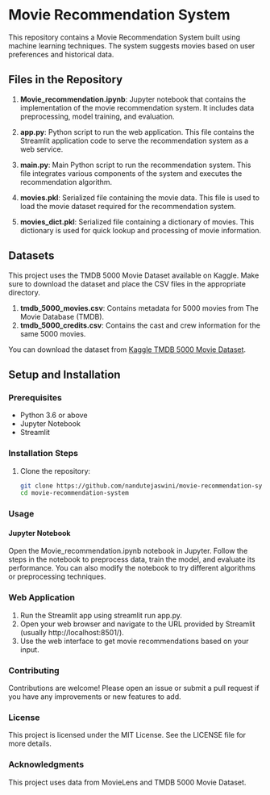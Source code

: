 # Movie Recommendation System

This repository contains a Movie Recommendation System built using machine learning techniques. The system suggests movies based on user preferences and historical data.

## Files in the Repository

1. **Movie_recommendation.ipynb**: Jupyter notebook that contains the implementation of the movie recommendation system. It includes data preprocessing, model training, and evaluation.

2. **app.py**: Python script to run the web application. This file contains the Streamlit application code to serve the recommendation system as a web service.

3. **main.py**: Main Python script to run the recommendation system. This file integrates various components of the system and executes the recommendation algorithm.

4. **movies.pkl**: Serialized file containing the movie data. This file is used to load the movie dataset required for the recommendation system.

5. **movies_dict.pkl**: Serialized file containing a dictionary of movies. This dictionary is used for quick lookup and processing of movie information.

## Datasets

This project uses the TMDB 5000 Movie Dataset available on Kaggle. Make sure to download the dataset and place the CSV files in the appropriate directory.

1. **tmdb_5000_movies.csv**: Contains metadata for 5000 movies from The Movie Database (TMDB).
2. **tmdb_5000_credits.csv**: Contains the cast and crew information for the same 5000 movies.

You can download the dataset from [Kaggle TMDB 5000 Movie Dataset](https://www.kaggle.com/tmdb/tmdb-movie-metadata).

## Setup and Installation

### Prerequisites

- Python 3.6 or above
- Jupyter Notebook
- Streamlit

### Installation Steps

1. Clone the repository:
   ```sh
   git clone https://github.com/nandutejaswini/movie-recommendation-system.git
   cd movie-recommendation-system
### Usage
#### Jupyter Notebook
Open the Movie_recommendation.ipynb notebook in Jupyter.
Follow the steps in the notebook to preprocess data, train the model, and evaluate its performance.
You can also modify the notebook to try different algorithms or preprocessing techniques.

### Web Application
1. Run the Streamlit app using streamlit run app.py.
2. Open your web browser and navigate to the URL provided by Streamlit (usually http://localhost:8501/).
3. Use the web interface to get movie recommendations based on your input.

### Contributing
Contributions are welcome! Please open an issue or submit a pull request if you have any improvements or new features to add.

### License
This project is licensed under the MIT License. See the LICENSE file for more details.

### Acknowledgments
This project uses data from MovieLens and TMDB 5000 Movie Dataset.
